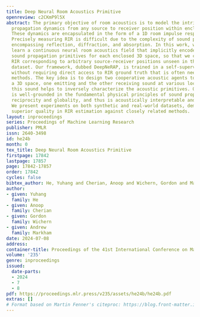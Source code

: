 ```yaml
---
title: Deep Neural Room Acoustics Primitive
openreview: c2CKmP9l5X
abstract: The primary objective of room acoustics is to model the intricate sound
  propagation dynamics from any source to receiver position within enclosed 3D spaces.
  These dynamics are encapsulated in the form of a 1D room impulse response (RIR).
  Precisely measuring RIR is difficult due to the complexity of sound propagation
  encompassing reflection, diffraction, and absorption. In this work, we propose to
  learn a continuous neural room acoustics field that implicitly encodes all essential
  sound propagation primitives for each enclosed 3D space, so that we can infer the
  RIR corresponding to arbitrary source-receiver positions unseen in the training
  dataset. Our framework, dubbed DeepNeRAP, is trained in a self-supervised manner
  without requiring direct access to RIR ground truth that is often needed in prior
  methods. The key idea is to design two cooperative acoustic agents to actively probe
  a 3D space, one emitting and the other receiving sound at various locations. Analyzing
  this sound helps to inversely characterize the acoustic primitives. Our framework
  is well-grounded in the fundamental physical principles of sound propagation, including
  reciprocity and globality, and thus is acoustically interpretable and meaningful.
  We present experiments on both synthetic and real-world datasets, demonstrating
  superior quality in RIR estimation against closely related methods.
layout: inproceedings
series: Proceedings of Machine Learning Research
publisher: PMLR
issn: 2640-3498
id: he24b
month: 0
tex_title: Deep Neural Room Acoustics Primitive
firstpage: 17842
lastpage: 17857
page: 17842-17857
order: 17842
cycles: false
bibtex_author: He, Yuhang and Cherian, Anoop and Wichern, Gordon and Markham, Andrew
author:
- given: Yuhang
  family: He
- given: Anoop
  family: Cherian
- given: Gordon
  family: Wichern
- given: Andrew
  family: Markham
date: 2024-07-08
address:
container-title: Proceedings of the 41st International Conference on Machine Learning
volume: '235'
genre: inproceedings
issued:
  date-parts:
  - 2024
  - 7
  - 8
pdf: https://proceedings.mlr.press/v235/assets/he24b/he24b.pdf
extras: []
# Format based on Martin Fenner's citeproc: https://blog.front-matter.io/posts/citeproc-yaml-for-bibliographies/
---
```

